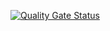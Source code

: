 [![Quality Gate Status](http://localhost:9000/api/project_badges/measure?project=Blog&metric=alert_status&token=sqb_dca37aea607db97cad4d4b16d8a14120c2afa213)](http://localhost:9000/dashboard?id=Blog)

